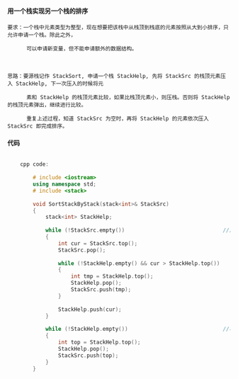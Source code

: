 #### 用一个栈实现另一个栈的排序

	要求：一个栈中元素类型为整型，现在想要把该栈中从栈顶到栈底的元素按照从大到小排序，只允许申请一个栈。除此之外，
	     
	      可以申请新变量，但不能申请额外的数据结构。
	      
<br>

	思路：要源栈记作 StackSort, 申请一个栈 StackHelp, 先将 StackSrc 的栈顶元素压入 StackHelp, 下一次压入的时候将元
	
		  素和 StackHelp 的栈顶元素比较，如果比栈顶元素小，则压栈。否则将 StackHelp 的栈顶元素弹出，继续进行比较。
		  
		  重复上述过程，知道 StackSrc 为空时，再将 StackHelp 的元素依次压入 StackSrc 即完成排序。
		  
		  

#### 代码

```cpp

	cpp code:
	
		# include <iostream>
		using namespace std;
		# include <stack>
		
		void SortStackByStack(stack<int>& StackSrc)
		{
			stack<int> StackHelp;
		
			while (!StackSrc.empty())                               //从小到大排序
			{
				int cur = StackSrc.top();
				StackSrc.pop();
		
				while (!StackHelp.empty() && cur > StackHelp.top())
				{
					int tmp = StackHelp.top();
					StackHelp.pop();
					StackSrc.push(tmp);
				}
		
				StackHelp.push(cur);
			}
		
			while (!StackHelp.empty())                              //将有序栈逆序
			{
				int top = StackHelp.top();
				StackHelp.pop();
				StackSrc.push(top);
			}
		}
		
		
		
```

